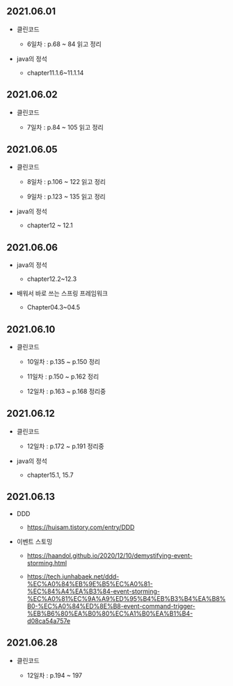 ## 2021.06.01

- 클린코드

  - 6일차 : p.68 ~ 84 읽고 정리

- java의 정석

  - chapter11.1.6~11.1.14

## 2021.06.02

- 클린코드

  - 7일차 : p.84 ~ 105 읽고 정리

## 2021.06.05

- 클린코드

  - 8일차 : p.106 ~ 122 읽고 정리

  - 9일차 : p.123 ~ 135 읽고 정리

- java의 정석

  - chapter12 ~ 12.1

## 2021.06.06

- java의 정석
  
  - chapter12.2~12.3

- 배워서 바로 쓰는 스프링 프레임워크

  - Chapter04.3~04.5


## 2021.06.10

- 클린코드

  - 10일차 : p.135 ~ p.150 정리

  - 11일차 : p.150 ~ p.162 정리

  - 12일차 : p.163 ~ p.168 정리중

## 2021.06.12

- 클린코드

  - 12일차 : p.172 ~ p.191 정리중

- java의 정석

  - chapter15.1, 15.7

## 2021.06.13

- DDD
  
  - https://huisam.tistory.com/entry/DDD

- 이벤트 스토밍

  - https://haandol.github.io/2020/12/10/demystifying-event-storming.html

  - https://tech.junhabaek.net/ddd-%EC%A0%84%EB%9E%B5%EC%A0%81-%EC%84%A4%EA%B3%84-event-storming-%EC%A0%81%EC%9A%A9%ED%95%B4%EB%B3%B4%EA%B8%B0-%EC%A0%84%ED%8E%B8-event-command-trigger-%EB%B6%80%EA%B0%80%EC%A1%B0%EA%B1%B4-d08ca54a757e

## 2021.06.28

- 클린코드

  - 12일차 : p.194 ~ 197

